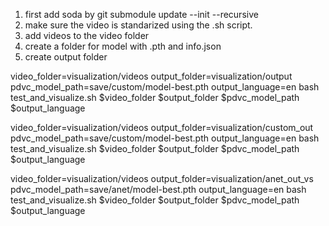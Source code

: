 1. first add soda by git submodule update --init --recursive
2. make sure the video is standarized using the .sh script.
3. add videos to the video folder
3. create a folder for model with .pth and info.json
4. create output folder

video_folder=visualization/videos
output_folder=visualization/output
pdvc_model_path=save/custom/model-best.pth
output_language=en
bash test_and_visualize.sh $video_folder $output_folder $pdvc_model_path $output_language

video_folder=visualization/videos
output_folder=visualization/custom_out
pdvc_model_path=save/custom/model-best.pth
output_language=en
bash test_and_visualize.sh $video_folder $output_folder $pdvc_model_path $output_language

video_folder=visualization/videos
output_folder=visualization/anet_out_vs
pdvc_model_path=save/anet/model-best.pth
output_language=en
bash test_and_visualize.sh $video_folder $output_folder $pdvc_model_path $output_language
